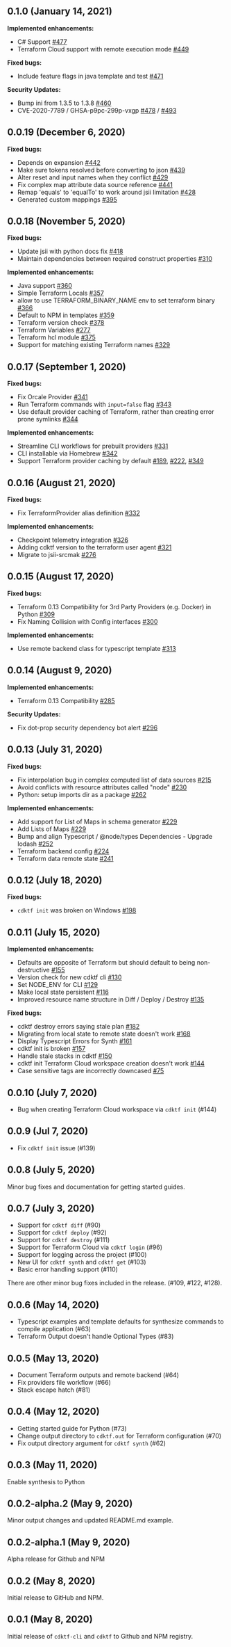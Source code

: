 ## 0.1.0 (January 14, 2021)

**Implemented enhancements:**

- C# Support [\#477](https://github.com/hashicorp/terraform-cdk/issues/477)
- Terraform Cloud support with remote execution mode [\#449](https://github.com/hashicorp/terraform-cdk/issues/449)

**Fixed bugs:**

- Include feature flags in java template and test [\#471](https://github.com/hashicorp/terraform-cdk/issues/471)

**Security Updates:**

- Bump ini from 1.3.5 to 1.3.8 [\#460](https://github.com/hashicorp/terraform-cdk/issues/460)
- CVE-2020-7789 / GHSA-p9pc-299p-vxgp [\#478](https://github.com/hashicorp/terraform-cdk/issues/478) / [\#493](https://github.com/hashicorp/terraform-cdk/issues/493)

## 0.0.19 (December 6, 2020)

**Fixed bugs:**

- Depends on expansion [\#442](https://github.com/hashicorp/terraform-cdk/issues/442)
- Make sure tokens resolved before converting to json [\#439](https://github.com/hashicorp/terraform-cdk/issues/439)
- Alter reset and input names when they conflict [\#429](https://github.com/hashicorp/terraform-cdk/issues/429)
- Fix complex map attribute data source reference [\#441](https://github.com/hashicorp/terraform-cdk/issues/441)
- Remap 'equals' to 'equalTo' to work around jsii limitation [\#428](https://github.com/hashicorp/terraform-cdk/issues/428)
- Generated custom mappings [\#395](https://github.com/hashicorp/terraform-cdk/issues/395)

## 0.0.18 (November 5, 2020)

**Fixed bugs:**

- Update jsii with python docs fix [\#418](https://github.com/hashicorp/terraform-cdk/issues/418)
- Maintain dependencies between required construct properties [\#310](https://github.com/hashicorp/terraform-cdk/issues/310)

**Implemented enhancements:**

- Java support [\#360](https://github.com/hashicorp/terraform-cdk/issues/360)
- Simple Terraform Locals [\#357](https://github.com/hashicorp/terraform-cdk/issues/357)
- allow to use TERRAFORM_BINARY_NAME env to set terraform binary [\#366](https://github.com/hashicorp/terraform-cdk/issues/366)
- Default to NPM in templates [\#359](https://github.com/hashicorp/terraform-cdk/issues/359)
- Terraform version check [\#378](https://github.com/hashicorp/terraform-cdk/issues/378)
- Terraform Variables [\#277](https://github.com/hashicorp/terraform-cdk/issues/277)
- Terraform hcl module [\#375](https://github.com/hashicorp/terraform-cdk/issues/375)
- Support for matching existing Terraform names [\#329](https://github.com/hashicorp/terraform-cdk/issues/329)

## 0.0.17 (September 1, 2020)

**Fixed bugs:**

- Fix Orcale Provider [\#341](https://github.com/hashicorp/terraform-cdk/issues/341)
- Run Terraform commands with `input=false` flag [\#343](https://github.com/hashicorp/terraform-cdk/issues/343)
- Use default provider caching of Terraform, rather than creating error prone symlinks [\#344](https://github.com/hashicorp/terraform-cdk/issues/344)

**Implemented enhancements:**

- Streamline CLI workflows for prebuilt providers [\#331](https://github.com/hashicorp/terraform-cdk/issues/331)
- CLI installable via Homebrew [\#342](https://github.com/hashicorp/terraform-cdk/issues/342)
- Support Terraform provider caching by default [#189](https://github.com/hashicorp/terraform-cdk/issues/189), [\#222](https://github.com/hashicorp/terraform-cdk/issues/222), [\#349](https://github.com/hashicorp/terraform-cdk/issues/349)

## 0.0.16 (August 21, 2020)

**Fixed bugs:**

- Fix TerraformProvider alias definition [\#332](https://github.com/hashicorp/terraform-cdk/issues/332)

**Implemented enhancements:**

- Checkpoint telemetry integration [\#326](https://github.com/hashicorp/terraform-cdk/issues/326)
- Adding cdktf version to the terraform user agent [\#321](https://github.com/hashicorp/terraform-cdk/issues/321)
- Migrate to jsii-srcmak [\#276](https://github.com/hashicorp/terraform-cdk/issues/276)

## 0.0.15 (August 17, 2020)

**Fixed bugs:**

- Terraform 0.13 Compatibility for 3rd Party Providers (e.g. Docker) in Python [\#309](https://github.com/hashicorp/terraform-cdk/issues/309)
- Fix Naming Collision with Config interfaces [\#300](https://github.com/hashicorp/terraform-cdk/issues/300)

**Implemented enhancements:**

- Use remote backend class for typescript template [\#313](https://github.com/hashicorp/terraform-cdk/issues/313)

## 0.0.14 (August 9, 2020)

**Implemented enhancements:**

- Terraform 0.13 Compatibility [\#285](https://github.com/hashicorp/terraform-cdk/issues/285)

**Security Updates:**

- Fix dot-prop security dependency bot alert [\#296](https://github.com/hashicorp/terraform-cdk/issues/296)

## 0.0.13 (July 31, 2020)

**Fixed bugs:**

- Fix interpolation bug in complex computed list of data sources [\#215](https://github.com/hashicorp/terraform-cdk/issues/215)
- Avoid conflicts with resource attributes called "node" [\#230](https://github.com/hashicorp/terraform-cdk/pull/230)
- Python: setup imports dir as a package [\#262](https://github.com/hashicorp/terraform-cdk/pull/262)

**Implemented enhancements:**

- Add support for List of Maps in schema generator [\#229](https://github.com/hashicorp/terraform-cdk/issues/229)
- Add Lists of Maps [\#229](https://github.com/hashicorp/terraform-cdk/pull/229)
- Bump and align Typescript / @node/types Dependencies - Upgrade lodash [\#252](https://github.com/hashicorp/terraform-cdk/pull/252)
- Terraform backend config [\#224](https://github.com/hashicorp/terraform-cdk/pull/224)
- Terraform data remote state [\#241](https://github.com/hashicorp/terraform-cdk/pull/241)

## 0.0.12 (July 18, 2020)

**Fixed bugs:**

- `cdktf init` was broken on Windows [\#198](https://github.com/hashicorp/terraform-cdk/issues/198)

## 0.0.11 (July 15, 2020)

**Implemented enhancements:**

- Defaults are opposite of Terraform but should default to being non-destructive [\#155](https://github.com/hashicorp/terraform-cdk/issues/155)
- Version check for new cdktf cli [\#130](https://github.com/hashicorp/terraform-cdk/issues/130)
- Set NODE\_ENV for CLI [\#129](https://github.com/hashicorp/terraform-cdk/issues/129)
- Make local state persistent  [\#116](https://github.com/hashicorp/terraform-cdk/issues/116)
- Improved resource name structure in Diff / Deploy / Destroy [\#135](https://github.com/hashicorp/terraform-cdk/issues/135)

**Fixed bugs:**

- cdktf destroy errors saying stale plan [\#182](https://github.com/hashicorp/terraform-cdk/issues/182)
- Migrating from local state to remote state doesn't work [\#168](https://github.com/hashicorp/terraform-cdk/issues/168)
- Display Typescript Errors for Synth [\#161](https://github.com/hashicorp/terraform-cdk/issues/161)
- cdktf init is broken [\#157](https://github.com/hashicorp/terraform-cdk/issues/157)
- Handle stale stacks in cdktf [\#150](https://github.com/hashicorp/terraform-cdk/issues/150)
- cdktf init Terraform Cloud workspace creation doesn't work [\#144](https://github.com/hashicorp/terraform-cdk/issues/144)
- Case sensitive tags are incorrectly downcased [\#75](https://github.com/hashicorp/terraform-cdk/issues/75)

## 0.0.10 (July 7, 2020)

- Bug when creating Terraform Cloud workspace via `cdktf init` (#144)

## 0.0.9 (Jul 7, 2020)

- Fix `cdktf init` issue (#139)

## 0.0.8 (July 5, 2020)

Minor bug fixes and documentation for getting started guides.

## 0.0.7 (July 3, 2020)

- Support for `cdktf diff` (#90)
- Support for `cdktf deploy` (#92)
- Support for `cdktf destroy` (#111)
- Support for Terraform Cloud via `cdktf login` (#96)
- Support for logging across the project (#100)
- New UI for `cdktf synth` and `cdktf get` (#103)
- Basic error handling support (#110)

There are other minor bug fixes included in the release. (#109, #122, #128).

## 0.0.6 (May 14, 2020)

- Typescript examples and template defaults for synthesize commands to compile application (#63)
- Terraform Output doesn't handle Optional Types (#83)

## 0.0.5 (May 13, 2020)

- Document Terraform outputs and remote backend (#64)
- Fix providers file workflow (#66)
- Stack escape hatch (#81)

## 0.0.4 (May 12, 2020)

- Getting started guide for Python (#73)
- Change output directory to `cdktf.out` for Terraform configuration (#70)
- Fix output directory argument for `cdktf synth` (#62)

## 0.0.3 (May 11, 2020)

Enable synthesis to Python

## 0.0.2-alpha.2 (May 9, 2020)

Minor output changes and updated README.md example.

## 0.0.2-alpha.1 (May 9, 2020)

Alpha release for Github and NPM

## 0.0.2 (May 8, 2020)

Initial release to GitHub and NPM.

## 0.0.1 (May 8, 2020)

Initial release of `cdktf-cli` and `cdktf` to Github and NPM registry.
